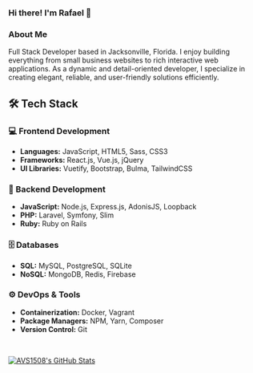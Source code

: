 ### Hi there! I'm Rafael 👋

### About Me
Full Stack Developer based in Jacksonville, Florida. I enjoy building everything from small business websites to rich interactive web applications. As a dynamic and detail-oriented developer, I specialize in creating elegant, reliable, and user-friendly solutions efficiently.

## 🛠️ Tech Stack

### 💻 Frontend Development
- **Languages:** JavaScript, HTML5, Sass, CSS3
- **Frameworks:** React.js, Vue.js, jQuery
- **UI Libraries:** Vuetify, Bootstrap, Bulma, TailwindCSS

### 🔧 Backend Development  
- **JavaScript:** Node.js, Express.js, AdonisJS, Loopback
- **PHP:** Laravel, Symfony, Slim
- **Ruby:** Ruby on Rails

### 🗄️ Databases
- **SQL:** MySQL, PostgreSQL, SQLite
- **NoSQL:** MongoDB, Redis, Firebase

### ⚙️ DevOps & Tools
- **Containerization:** Docker, Vagrant
- **Package Managers:** NPM, Yarn, Composer
- **Version Control:** Git

<br/>

[![AVS1508's GitHub Stats](https://github-readme-stats.vercel.app/api?username=tolastarras&show_icons=true)](https://github.com/AVS1508)

<!--
**tolastarras/tolastarras** is a ✨ _special_ ✨ repository because its `README.md` (this file) appears on your GitHub profile.

Here are some ideas to get you started:

- 🔭 I’m currently working on ...
- 🌱 I’m currently learning ...
- 👯 I’m looking to collaborate on ...
- 🤔 I’m looking for help with ...
- 💬 Ask me about ...
- 📫 How to reach me: ...
- 😄 Pronouns: ...
- ⚡ Fun fact: ...
-->
